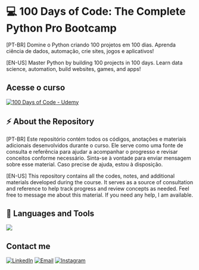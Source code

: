 # 💻 **100 Days of Code: The Complete Python Pro Bootcamp**

<p>[PT-BR] Domine o Python criando 100 projetos em 100 dias. Aprenda ciência de dados, automação, crie sites, jogos e aplicativos!</br></p>
<p>[EN-US] Master Python by building 100 projects in 100 days. Learn data science, automation, build websites, games, and apps!</p>

## **Acesse o curso**

[![100 Days of Code - Udemy](https://img-b.udemycdn.com/course/240x135/2776760_f176_10.jpg)](https://www.udemy.com/course/100-days-of-code/)

## ⚡ **About the Repository**

<p>[PT-BR] Este repositório contém todos os códigos, anotações e materiais adicionais desenvolvidos durante o curso. Ele serve como uma fonte de consulta e referência para ajudar a acompanhar o progresso e revisar conceitos conforme necessário. Sinta-se à vontade para enviar mensagem sobre esse material. Caso precise de ajuda, estou à disposição. <P>
<P>[EN-US] This repository contains all the codes, notes, and additional materials developed during the course. It serves as a source of consultation and reference to help track progress and review concepts as needed. Feel free to message me about this material. If you need any help, I am available.</P>

## 🚀 **Languages and Tools**

<img src="https://skillicons.dev/icons?i=python,vscode,replit,git,github&theme=dark"/>

## Contact me

[![LinkedIn](https://img.shields.io/badge/linkedin-%230077B5.svg?style=for-the-badge&logo=linkedin&logoColor=white)](https://www.linkedin.com/in/devlucasfraga/)
[![Email](https://img.shields.io/badge/Send_email-000?style=for-the-badge&logo=ko-fi&logoColor=white)](malito:lucasfraga.dev@gmail.com)
[![Instagram](https://img.shields.io/badge/-Instagram-%23E4405F?style=for-the-badge&logo=instagram&logoColor=white)](https://www.instagram.com/lucasfragadev/)
